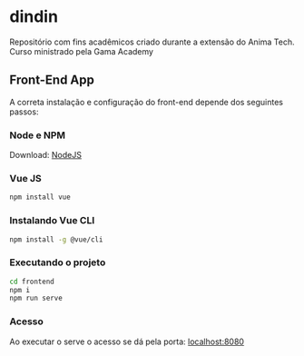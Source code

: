 # dindin

Repositório com fins acadêmicos criado durante a extensão do Anima Tech. Curso ministrado pela Gama Academy

## Front-End App

A correta instalação e configuração do front-end depende dos seguintes passos:

### Node e NPM

Download: [NodeJS](https://nodejs.org/en/download)

### Vue JS

```sh
npm install vue
```

### Instalando Vue CLI

```sh
npm install -g @vue/cli
```

### Executando o projeto

```sh
cd frontend
npm i
npm run serve
```

### Acesso

Ao executar o serve o acesso se dá pela porta: [localhost:8080](http://localhost:8080)
